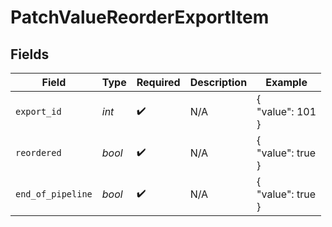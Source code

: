 # PatchValueReorderExportItem


## Fields

| Field              | Type               | Required           | Description        | Example            |
| ------------------ | ------------------ | ------------------ | ------------------ | ------------------ |
| `export_id`        | *int*              | :heavy_check_mark: | N/A                | {<br/>"value": 101<br/>} |
| `reordered`        | *bool*             | :heavy_check_mark: | N/A                | {<br/>"value": true<br/>} |
| `end_of_pipeline`  | *bool*             | :heavy_check_mark: | N/A                | {<br/>"value": true<br/>} |